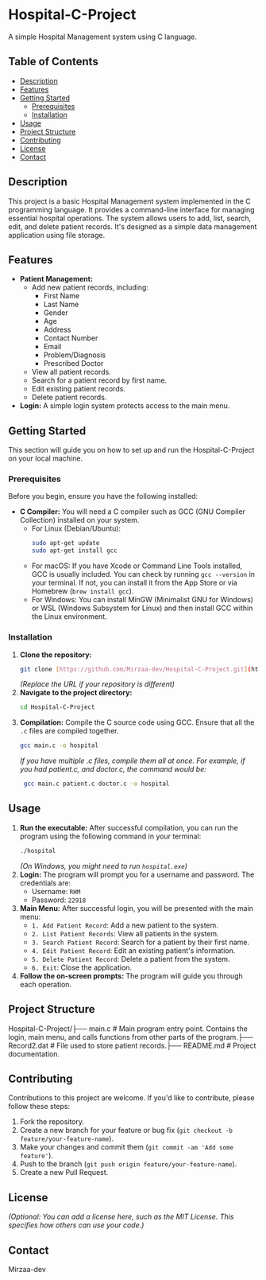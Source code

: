# Hospital-C-Project

A simple Hospital Management system using C language.

## Table of Contents

-   [Description](#description)
-   [Features](#features)
-   [Getting Started](#getting-started)
    -   [Prerequisites](#prerequisites)
    -   [Installation](#installation)
-   [Usage](#usage)
-   [Project Structure](#project-structure)
-   [Contributing](#contributing)
-   [License](#license)
-   [Contact](#contact)

## Description

This project is a basic Hospital Management system implemented in the C programming language. It provides a command-line interface for managing essential hospital operations.  The system allows users to add, list, search, edit, and delete patient records.  It's designed as a simple data management application using file storage.

## Features

* **Patient Management:**
    * Add new patient records, including:
        * First Name
        * Last Name
        * Gender
        * Age
        * Address
        * Contact Number
        * Email
        * Problem/Diagnosis
        * Prescribed Doctor
    * View all patient records.
    * Search for a patient record by first name.
    * Edit existing patient records.
    * Delete patient records.
* **Login:** A simple login system protects access to the main menu.

## Getting Started

This section will guide you on how to set up and run the Hospital-C-Project on your local machine.

### Prerequisites

Before you begin, ensure you have the following installed:

* **C Compiler:** You will need a C compiler such as GCC (GNU Compiler Collection) installed on your system.
    * For Linux (Debian/Ubuntu):
        ```bash
        sudo apt-get update
        sudo apt-get install gcc
        ```
    * For macOS: If you have Xcode or Command Line Tools installed, GCC is usually included. You can check by running `gcc --version` in your terminal. If not, you can install it from the App Store or via Homebrew (`brew install gcc`).
    * For Windows: You can install MinGW (Minimalist GNU for Windows) or WSL (Windows Subsystem for Linux) and then install GCC within the Linux environment.

### Installation

1.  **Clone the repository:**
    ```bash
    git clone [https://github.com/Mirzaa-dev/Hospital-C-Project.git](https://github.com/Mirzaa-dev/Hospital-C-Project.git)
    ```
    *(Replace the URL if your repository is different)*
2.  **Navigate to the project directory:**
    ```bash
    cd Hospital-C-Project
    ```
3.  **Compilation:** Compile the C source code using GCC.  Ensure that all the `.c` files are compiled together.
    ```bash
    gcc main.c -o hospital
    ```
    *If you have multiple .c files, compile them all at once.  For example, if you had patient.c, and doctor.c, the command would be:*
    ```bash
     gcc main.c patient.c doctor.c -o hospital
    ```

## Usage

1.  **Run the executable:** After successful compilation, you can run the program using the following command in your terminal:
    ```bash
    ./hospital
    ```
    *(On Windows, you might need to run `hospital.exe`)*
2.  **Login:** The program will prompt you for a username and password. The credentials are:
    * Username:  `RHM`
    * Password:  `22918`
3.  **Main Menu:** After successful login, you will be presented with the main menu:
    * `1. Add Patient Record`:  Add a new patient to the system.
    * `2. List Patient Records`:  View all patients in the system.
    * `3. Search Patient Record`: Search for a patient by their first name.
    * `4. Edit Patient Record`:  Edit an existing patient's information.
    * `5. Delete Patient Record`:  Delete a patient from the system.
    * `6. Exit`:  Close the application.
4.  **Follow the on-screen prompts:** The program will guide you through each operation.

## Project Structure

Hospital-C-Project/├── main.c        # Main program entry point.  Contains the login, main menu, and calls functions from other parts of the program.├── Record2.dat   # File used to store patient records.├── README.md     # Project documentation.
## Contributing

Contributions to this project are welcome. If you'd like to contribute, please follow these steps:

1.  Fork the repository.
2.  Create a new branch for your feature or bug fix (`git checkout -b feature/your-feature-name`).
3.  Make your changes and commit them (`git commit -am 'Add some feature'`).
4.  Push to the branch (`git push origin feature/your-feature-name`).
5.  Create a new Pull Request.

## License

*(Optional:  You can add a license here, such as the MIT License.  This specifies how others can use your code.)*

## Contact

Mirzaa-dev
